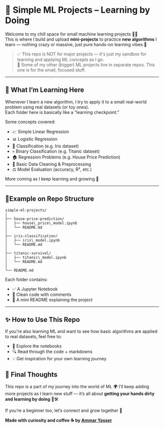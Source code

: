 # 🧪 Simple ML Projects – Learning by Doing

Welcome to my chill space for small machine learning projects 👨‍💻  
This is where I build and upload **mini-projects** to practice **new algorithms** I learn — nothing crazy or massive, just pure hands-on learning vibes 🚀

> ✅ This repo is NOT for major projects — it's just my sandbox for learning and applying ML concepts as I go.  
> 📌 Some of my other (bigger) ML projects live in separate repos. This one is for the small, focused stuff.

---

## 🧠 What I’m Learning Here

Whenever I learn a new algorithm, I try to apply it to a small real-world problem using real datasets (or toy ones).  
Each folder here is basically like a “learning checkpoint.”

Some concepts covered:

- 📈 Simple Linear Regression
- 📊 Logistic Regression
- 🌸 Classification (e.g. Iris dataset)
- 💀 Binary Classification (e.g. Titanic dataset)
- 🏠 Regression Problems (e.g. House Price Prediction)
- 🧹 Basic Data Cleaning & Preprocessing
- ⚖️ Model Evaluation (accuracy, R², etc.)

More coming as I keep learning and growing 💪

---

## 📂Example on Repo Structure
```
simple-ml-projects/
│
├── house-price-prediction/
│   ├── house\_price\_model.ipynb
│   └── README.md
│
├── iris-classification/
│   ├── iris\_model.ipynb
│   └── README.md
│
├── titanic-survival/
│   ├── titanic\_model.ipynb
│   └── README.md
│
└── README.md
```
Each folder contains:

- ✅ A Jupyter Notebook
- 📁 Clean code with comments
- 🧾 A mini README explaining the project

---

## ✨ How to Use This Repo

If you're also learning ML and want to see how basic algorithms are applied to real datasets, feel free to:

- 🧠 Explore the notebooks
- 🔍 Read through the code + markdowns
- 💡 Get inspiration for your own learning journey


## 💬 Final Thoughts

This repo is a part of my journey into the world of ML 🌍
I’ll keep adding more projects as I learn new stuff — it’s all about **getting your hands dirty and learning by doing** 🧠🛠️

If you’re a beginner too, let’s connect and grow together 💬

**Made with curiosity and coffee ☕ by [Ammar Yasser](https://www.linkedin.com/in/ammar-yasser-92a2622b9/)**


